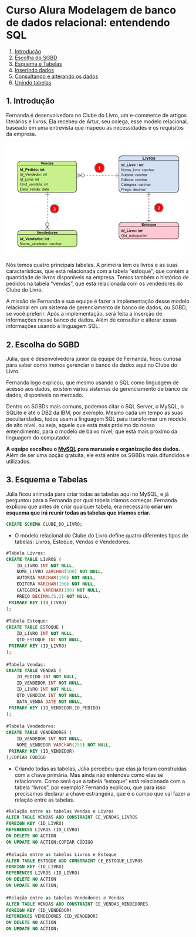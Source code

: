 # Curso Alura Modelagem de banco de dados relacional: entendendo SQL

1. [Introdução](#1-introdução)
2. [Escolha do SGBD](#2-escolha-do-sgbd)
3. [Esquema e Tabelas](#3-esquema-e-tabelas)
4. [Inserindo dados](#3-inserindo-dados)
5. [Consultando e alterando os dados](#4-consultando-e-alterando-os-dados)
6. [Unindo tabelas](#5-unindo-tabelas)

## 1. Introdução 

Fernanda é desenvolvedora no Clube do Livro, um e-commerce de artigos literários e livros. Ela recebeu de Artur, seu colega, esse modelo relacional, baseado em uma entrevista que mapeou as necessidades e os requisitos da empresa. 

![Modelo Relacional](modelo_relacional.png)

Nós temos quatro principais tabelas. A primeira tem os livros e as suas características, que está relacionada com a tabela “estoque”, que contém a quantidade de livros disponíveis na empresa. Temos também o histórico de pedidos na tabela “vendas”, que está relacionada com os vendedores do Clube do Livro.

A missão de Fernanda e sua equipe é fazer a implementação desse modelo relacional em um sistema de gerenciamento de banco de dados, ou SGBD, se você preferir. Após a implementação, será feita a inserção de informações nesse banco de dados. Além de consultar e alterar essas informações usando a linguagem SQL.

## 2. Escolha do SGBD

Júlia, que é desenvolvedora júnior da equipe de Fernanda, ficou curiosa para saber como iremos gerenciar o banco de dados aqui no Clube do Livro.

Fernanda logo explicou, que mesmo usando o SQL como linguagem de acesso aos dados, existem vários sistemas de gerenciamento de banco de dados, disponíveis no mercado.

Dentro os SGBDs mais comuns, podemos citar o SQL Server, o MySQL, o SQLite e até o DB2 da IBM, por exemplo. Mesmo cada um tempo as suas peculiaridades, todos usam a linguagem SQL para transformar um modelo de alto nível, ou seja, aquele que está mais próximo do nosso entendimento, para o modelo de baixo nível, que está mais próximo da linguagem do computador.

**A equipe escolheu o [MySQL](https://dev.mysql.com/) para manuseio e organização dos dados.** Além de ser uma opção gratuita, ele está entre os SGBDs mais difundidos e utilizados.

## 3. Esquema e Tabelas

Júlia ficou animada para criar todas as tabelas aqui no MySQL, e já perguntou para a Fernanda por qual tabela iríamos começar. Fernanda explicou que antes de criar qualquer tabela, era necessário **criar um esquema que irá reunir todas as tabelas que iríamos criar.**

```sql
CREATE SCHEMA CLUBE_DO_LIVRO;
```

- O modelo relacional do Clube do Livro define quatro diferentes tipos de tabelas: Livros, Estoque, Vendas e Vendedores.

```sql
#Tabela Livros:
CREATE TABLE LIVROS (
    ID_LIVRO INT NOT NULL,
    NOME_LIVRO VARCHAR(100) NOT NULL,
    AUTORIA VARCHAR(100) NOT NULL,
    EDITORA VARCHAR(100) NOT NULL,
    CATEGORIA VARCHAR(100) NOT NULL,
    PREÇO DECIMAL(5,2) NOT NULL,  
 PRIMARY KEY (ID_LIVRO)
);

#Tabela Estoque:
CREATE TABLE ESTOQUE (
    ID_LIVRO INT NOT NULL,
    QTD_ESTOQUE INT NOT NULL,
 PRIMARY KEY (ID_LIVRO)
);

#Tabela Vendas:
CREATE TABLE VENDAS (
    ID_PEDIDO INT NOT NULL,
    ID_VENDEDOR INT NOT NULL,
    ID_LIVRO INT NOT NULL,
    QTD_VENDIDA INT NOT NULL,
    DATA_VENDA DATE NOT NULL,
 PRIMARY KEY (ID_VENDEDOR,ID_PEDIDO)
);

#Tabela Vendedores:
CREATE TABLE VENDEDORES (
    ID_VENDEDOR INT NOT NULL,
    NOME_VENDEDOR VARCHAR(255) NOT NULL,
 PRIMARY KEY (ID_VENDEDOR)
);COPIAR CÓDIGO
```

- Criando todas as tabelas, Júlia percebeu que elas já foram construídas com a chave primária. Mas ainda não entendeu como elas se relacionam. Como será que a tabela “estoque” está relacionada com a tabela “livros”, por exemplo? Fernanda explicou, que para isso precisamos declarar a chave estrangeira, que é o campo que vai fazer a relação entre as tabelas.

```sql
#Relação entre as tabelas Vendas e Livros
ALTER TABLE VENDAS ADD CONSTRAINT CE_VENDAS_LIVROS
FOREIGN KEY (ID_LIVRO)
REFERENCES LIVROS (ID_LIVRO)
ON DELETE NO ACTION
ON UPDATE NO ACTION;COPIAR CÓDIGO

#Relação entre as tabelas Livros e Estoque
ALTER TABLE ESTOQUE ADD CONSTRAINT CE_ESTOQUE_LIVROS
FOREIGN KEY (ID_LIVRO)
REFERENCES LIVROS (ID_LIVRO)
ON DELETE NO ACTION
ON UPDATE NO ACTION;

#Relação entre as tabelas Vendedores e Vendas
ALTER TABLE VENDAS ADD CONSTRAINT CE_VENDAS_VENDEDORES
FOREIGN KEY (ID_VENDEDOR)
REFERENCES VENDEDORES (ID_VENDEDOR)
ON DELETE NO ACTION
ON UPDATE NO ACTION;
```
